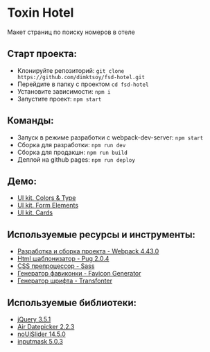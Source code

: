 # Toxin Hotel

Макет страниц по поиску номеров в отеле

## Старт проекта:
- Клонируйте репозиторий: `git clone https://github.com/dimktsoy/fsd-hotel.git`
- Перейдите в папку с проектом `cd fsd-hotel`
- Установите зависимости: `npm i`
- Запустите проект: `npm start`

## Команды:
- Запуск в режиме разработки с webpack-dev-server: `npm start`
- Сборка для разработки: `npm run dev`
- Сборка для продакшн: `npm run build`
- Деплой на github pages: `npm run deploy`

## Демо:
- [UI kit. Colors & Type](https://dimktsoy.github.io/fsd-hotel/colors-type.html)
- [UI kit. Form Elements](https://dimktsoy.github.io/fsd-hotel/form-elements.html)
- [UI kit. Cards](https://dimktsoy.github.io/fsd-hotel/cards.html)

## Используемые ресурсы и инструменты:
- [Разработка и сборка проекта - Webpack 4.43.0](https://webpack.js.org/)
- [Html шаблонизатор - Pug 2.0.4](https://pugjs.org/api/getting-started.html)
- [CSS препроцессор - Sass](https://sass-lang.com/)
- [Генератор фавиконки - Favicon Generator](https://realfavicongenerator.net/)
- [Генератор шрифта - Transfonter](https://transfonter.org/)

## Используемые библиотеки:
- [jQuery 3.5.1](https://jquery.com/)
- [Air Datepicker 2.2.3](http://t1m0n.name/air-datepicker/docs/index-ru.html)
- [noUiSlider 14.5.0](https://refreshless.com/nouislider/)
- [inputmask 5.0.3](https://github.com/RobinHerbots/Inputmask)
